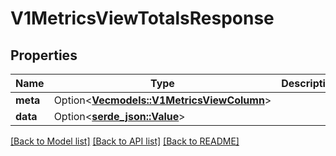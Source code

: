 # V1MetricsViewTotalsResponse

## Properties

Name | Type | Description | Notes
------------ | ------------- | ------------- | -------------
**meta** | Option<[**Vec<models::V1MetricsViewColumn>**](v1MetricsViewColumn.md)> |  | [optional]
**data** | Option<[**serde_json::Value**](.md)> |  | [optional]

[[Back to Model list]](../README.md#documentation-for-models) [[Back to API list]](../README.md#documentation-for-api-endpoints) [[Back to README]](../README.md)


